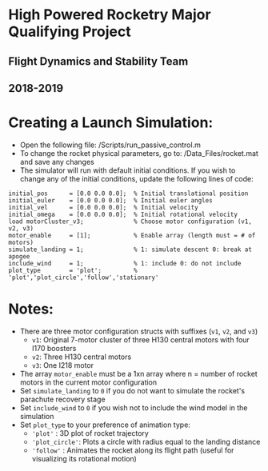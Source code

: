 # High Powered Rocketry Major Qualifying Project
## Flight Dynamics and Stability Team
## 2018-2019

# Creating a Launch Simulation:
- Open the following file: /Scripts/run_passive_control.m
- To change the rocket physical parameters, go to: /Data_Files/rocket.mat and save any changes
- The simulator will run with default initial conditions. If you wish to change any of the initial conditions, update the following lines of code:
```
initial_pos      = [0.0 0.0 0.0];  % Initial translational position
initial_euler    = [0.0 0.0 0.0];  % Initial euler angles
initial_vel      = [0.0 0.0 0.0];  % Initial velocity
initial_omega    = [0.0 0.0 0.0];  % Initial rotational velocity
load motorCluster_v3;              % Choose motor configuration (v1, v2, v3)
motor_enable     = [1];            % Enable array (length must = # of motors)
simulate_landing = 1;              % 1: simulate descent 0: break at apogee
include_wind     = 1;              % 1: include 0: do not include
plot_type        = 'plot';         % 'plot','plot_circle','follow','stationary'
```

# Notes:
- There are three motor configuration structs with suffixes (```v1```, ```v2```, and ```v3```)
  - ```v1```: Original 7-motor cluster of three H130 central motors with four I170 boosters
  - ```v2```: Three H130 central motors
  - ```v3```: One I218 motor
- The array ```motor_enable``` must be a 1xn array where n = number of rocket motors in the current motor configuration
- Set ```simulate_landing``` to ```0``` if you do not want to simulate the rocket's parachute recovery stage
- Set ```include_wind``` to ```0``` if you wish not to include the wind model in the simulation
- Set ```plot_type``` to your preference of animation type:
  - ```'plot'```       : 3D plot of rocket trajectory
  - ```'plot_circle'```: Plots a circle with radius equal to the landing distance
  - ```'follow'```     : Animates the rocket along its flight path (useful for visualizing its rotational motion)